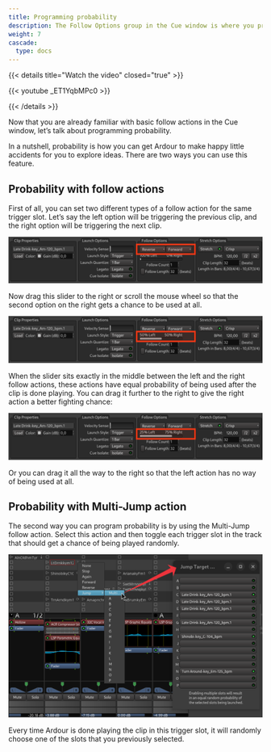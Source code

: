 ```yaml
---
title: Programming probability
description: The Follow Options group in the Cue window is where you program the sequence of clips
weight: 7
cascade:
  type: docs
---
```


{{< details title="Watch the video" closed="true" >}}

{{< youtube _ET1YqbMPc0 >}}

{{< /details >}}

Now that you are already familiar with basic follow actions in the Cue window, let’s talk about programming probability.

In a nutshell, probability is how you can get Ardour to make happy little accidents for you to explore ideas. There are two ways you can use this feature.

<!-- FIXME SCREENSHOT -->

## Probability with follow actions

First of all, you can set two different types of a follow action for the same trigger slot. Let’s say the left option will be triggering the previous clip, and the right option will be triggering the next clip.

![Reverse and Forward](en/reverse-vs-forward-former.png)

Now drag this slider to the right or scroll the mouse wheel so that the second option on the right gets a chance to be used at all.

![Probability slider in the middle](en/reverse-vs-forward-middle.png)

When the slider sits exactly in the middle between the left and the right follow actions, these actions have equal probability of being used after the clip is done playing. You can drag it further to the right to give the right action a better fighting chance:

![Probability slider to the right](en/reverse-vs-forward-latter.png)

Or you can drag it all the way to the right so that the left action has no way of being used at all.

## Probability with Multi-Jump action

The second way you can program probability is by using the Multi-Jump follow action. Select this action and then toggle each trigger slot in the track that should get a chance of being played randomly.

![Multi-Jump action](en/multi-jump.png)

Every time Ardour is done playing the clip in this trigger slot, it will randomly choose one of the slots that you previously selected.